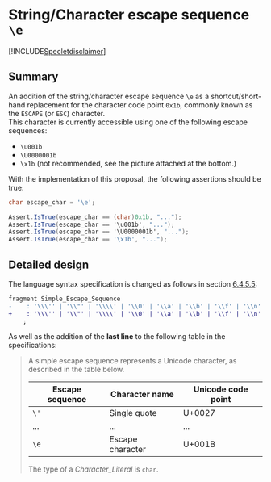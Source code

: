 
# String/Character escape sequence `\e`

[!INCLUDE[Specletdisclaimer](../speclet-disclaimer.md)]

## Summary
An addition of the string/character escape sequence `\e` as a shortcut/short-hand replacement
for the character code point `0x1b`, commonly known as the `ESCAPE` (or `ESC`) character.  
This character is currently accessible using one of the following escape sequences:
- `\u001b`
- `\U0000001b`
- `\x1b` (not recommended, see the picture attached at the bottom.)

With the implementation of this proposal, the following assertions should be true:
```csharp
char escape_char = '\e';

Assert.IsTrue(escape_char == (char)0x1b, "...");
Assert.IsTrue(escape_char == '\u001b', "...");
Assert.IsTrue(escape_char == '\U0000001b', "...");
Assert.IsTrue(escape_char == '\x1b', "...");
```

## Detailed design
The language syntax specification is changed as follows in section 
[6.4.5.5](https://github.com/dotnet/csharpstandard/blob/standard-v6/standard/lexical-structure.md#6455-character-literals):

```diff
fragment Simple_Escape_Sequence
-    : '\\\'' | '\\"' | '\\\\' | '\\0' | '\\a' | '\\b' | '\\f' | '\\n' | '\\r' | '\\t' | '\\v'
+    : '\\\'' | '\\"' | '\\\\' | '\\0' | '\\a' | '\\b' | '\\f' | '\\n' | '\\r' | '\\t' | '\\v' | '\\e'
    ;
```
As well as the addition of the **last line** to the following table in the specifications:

> A simple escape sequence represents a Unicode character, as described in the table below.
> 
> | **Escape sequence** | **Character name** | **Unicode code point** |
> |---------------------|--------------------|--------------------|
> | `\'`                | Single quote       | U+0027             |
> | ...                 | ...                | ...                |
> | `\e`                | Escape character   | U+001B             |
> 
> The type of a *Character_Literal* is `char`.
